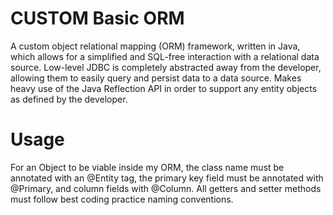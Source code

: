 # CUSTOM Basic ORM
A custom object relational mapping (ORM) framework, written in Java, which allows for a simplified and SQL-free interaction with a relational data source. Low-level JDBC is completely abstracted away from the developer, allowing them to easily query and persist data to a data source. Makes heavy use of the Java Reflection API in order to support any entity objects as defined by the developer.


# Usage
For an Object to be viable inside my ORM, the class name must be annotated with an @Entity tag, the primary key field must be annotated with @Primary,
and column fields with @Column.  All getters and setter methods must follow best coding practice naming conventions.
